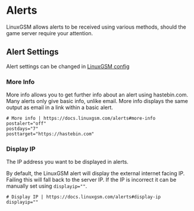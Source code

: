 # Alerts

LinuxGSM allows alerts to be received using various methods, should the game server require your attention.

## Alert Settings

Alert settings can be changed in [LinuxGSM config](../configuration/linuxgsm-config.md)

### More Info

More info allows you to get further info about an alert using hastebin.com. Many alerts only give basic info, unlike email. More info displays the same output as email in a link within a basic alert.

```text
# More info | https://docs.linuxgsm.com/alerts#more-info
postalert="off"
postdays="7"
posttarget="https://hastebin.com"
```

### Display IP

The IP address you want to be displayed in alerts. 

By default, the LinuxGSM alert will display the external internet facing IP. Failing this will fall back to the server IP. If the IP is incorrect it can be manually set using `displayip=""`.

```text
# Display IP | https://docs.linuxgsm.com/alerts#display-ip
displayip=""
```

